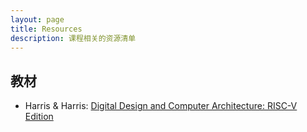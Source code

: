 ```yaml
---
layout: page
title: Resources
description: 课程相关的资源清单
---
```


## 教材

* Harris & Harris: [Digital Design and Computer Architecture: RISC-V Edition](https://pages.hmc.edu/harris/ddca/ddcarv.html)